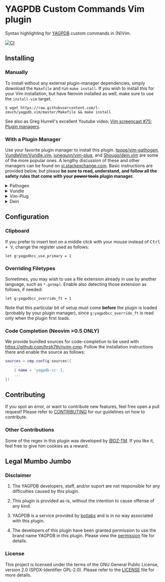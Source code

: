# YAGPDB Custom Commands Vim plugin

Syntax highlighting for [YAGPDB](https://yagpdb.xyz) custom commands in (N)Vim.

[![CI](https://github.com/l-zeuch/yagpdb.vim/actions/workflows/ci.yml/badge.svg)](https://github.com/l-zeuch/yagpdb.vim/actions/workflows/ci.yml)

## Installing

### Manually

To install without any external plugin-manager dependencies, simply download the `Makefile` and run `make install`.
If you wish to install this for your Vim installation, but have Neovim installed as well, make sure to use the
`install-vim` target.

```shell
$ wget https://raw.githubusercontent.com/l-zeuch/yagpdb.vim/master/Makefile && make install
```

See also as Greg Hurrell's excellent Youtube video: [Vim screencast #75: Plugin managers](https://www.youtube.com/watch?v=X2_R3uxDN6g).

### With a Plugin Manager

Use your favorite plugin manager to install this plugin. [tpope/vim-pathogen](https://github.com/tpope/vim-pathogen),
[VundleVim/Vundle.vim](https://github.com/VundleVim/Vundle.vim), [junegunn/vim-plug](https://github.com/junegunn/vim-plug),
and [Shougo/dein.vim](https://github.com/Shougo/dein.vim) are some of the more popular ones.
A lengthy discussion of these and other managers can be found on
[vi.stackexchange.com](https://vi.stackexchange.com/questions/388/what-is-the-difference-between-the-vim-plugin-managers).
Basic instructions are provided below, but please **be sure to read, understand, and follow all the safety rules that
come with your ~~power tools~~ plugin manager.**

<details>
<summary>Pathogen</summary>
Pathogen is more of a runtime path manager than a plugin manager. You must clone the plugins' repositories yourself to
a specific location, and Pathogen makes sure they are available in Vim.

1. In the terminal,
    ```bash
    git clone https://github.com/l-zeuch/yagpdb.vim.git ~/.vim/bundle/yagpdb.vim
    ```
1. In your `vimrc`,
    ```vim
    call pathogen#infect()
    syntax on
    filetype plugin indent on
    ```
</details>

<details>
  <summary>Vundle</summary>

1. Install Vundle, according to its instructions.
1. Add the following text to your `vimrc`.
    ```vim
    call vundle#begin()
      Plugin 'l-zeuch/yagpdb.vim'
    call vundle#end()
    ```
1. Restart Vim, and run the `:PluginInstall` statement to install your plugins.
</details>

<details>
  <summary>Vim-Plug</summary>

1. Install Vim-Plug, according to its instructions.
1. Add the following text to your `vimrc`.
```vim
call plug#begin()
  Plug 'l-zeuch/yagpdb.vim'
call plug#end()
```
1. Restart Vim, and run the `:PlugInstall` statement to install your plugins.
</details>

<details>
  <summary>Dein</summary>

1. Install Dein, according to its instructions.
1. Add the following text to your `vimrc`.
    ```vim
    call dein#begin()
      call dein#add('l-zeuch/yagpdb.vim')
    call dein#end()
    ```
1. Restart Vim, and run the `:call dein#install()` statement to install your plugins.
</details>

## Configuration

### Clipboard

If you prefer to insert text on a middle click with your mouse instead of <kbd>Ctrl + V</kbd>, change the register
used as follows:

```vim
let g:yagpdbcc_use_primary = 1
```

### Overriding Filetypes

Sometimes, you may wish to use a file extension already in use by another language, such as `*.gotmpl`. Enable also
detecting those extension as follows, if needed:

```vim
let g:yagpdbcc_override_ft = 1
```

Note that this particular bit of setup must come **before** the plugin is loaded (probably by your plugin manager),
since `g:yagpdbcc_override_ft` is read only when the plugin first loads.

### Code Completion (Neovim >0.5 ONLY)

We provide bundled sources for code-completion to be used with https://github.com/hrsh7th/nvim-cmp.
Follow the installation instructions there and enable the source as follows:

```lua
sources = cmp.config.sources({
    ...
    { name = 'yagpdb-cc' },
    ...
})
```

## Contributing

If you spot an error, or want to contribute new features, feel free open a pull request!
Please refer to [CONTRIBUTING](CONTRIBUTING.md) for our guidelines on how to contribute.

### Other Contributions

Some of the regex in this plugin was developed by [@DZ-TM](https://github.com/DZ-TM).
If you like it, feel free to give him cookies as a reward.

## Legal Mumbo Jumbo

### Disclaimer

1) The YAGPDB developers, staff, and/or suport are not responsible for any difficulties caused by this plugin.

2) This plugin is provided as-is, without the intention to cause offense of any kind.

3) YAGPDB is a service provided by [botlabs](https://botlabs.gg) and is in no way associated with this plugin.

4) The developers of this plugin have been granted permission to use the brand name YAGPDB in this plugin.
Please view the [permission](permission.md) file for details.

### License

This project is licensed under the terms of the GNU General Public License, version 2.0 (SPDX-Identifier GPL-2.0).
Please refer to the [LICENSE](LICENSE.md) file for more details.
